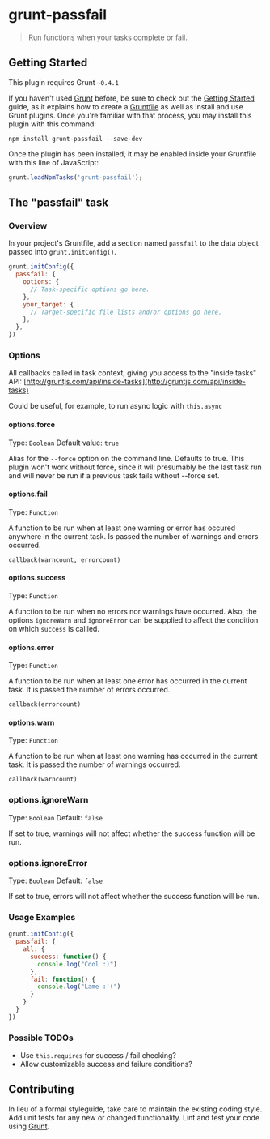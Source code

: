 # grunt-passfail

> Run functions when your tasks complete or fail.

## Getting Started
This plugin requires Grunt `~0.4.1`

If you haven't used [Grunt](http://gruntjs.com/) before, be sure to check out the [Getting Started](http://gruntjs.com/getting-started) guide, as it explains how to create a [Gruntfile](http://gruntjs.com/sample-gruntfile) as well as install and use Grunt plugins. Once you're familiar with that process, you may install this plugin with this command:

```shell
npm install grunt-passfail --save-dev
```

Once the plugin has been installed, it may be enabled inside your Gruntfile with this line of JavaScript:

```js
grunt.loadNpmTasks('grunt-passfail');
```

## The "passfail" task

### Overview
In your project's Gruntfile, add a section named `passfail` to the data object passed into `grunt.initConfig()`.

```js
grunt.initConfig({
  passfail: {
    options: {
      // Task-specific options go here.
    },
    your_target: {
      // Target-specific file lists and/or options go here.
    },
  },
})
```

### Options

All callbacks called in task context, giving you access to the "inside tasks" API:
[http://gruntjs.com/api/inside-tasks](http://gruntjs.com/api/inside-tasks)

Could be useful, for example, to run async logic with `this.async`

#### options.force
Type: `Boolean`
Default value: `true`

Alias for the `--force` option on the command line. Defaults to true.
This plugin won't work without force, since it will presumably be the last task
run and will never be run if a previous task fails without --force set.

#### options.fail
Type: `Function`

A function to be run when at least one warning or error has occured anywhere
in the current task. Is passed the number of warnings and errors occurred.

`callback(warncount, errorcount)`

#### options.success
Type: `Function`

A function to be run when no errors nor warnings have occurred. Also, the options `ignoreWarn` and
`ignoreError` can be supplied to affect the condition on which `success` is callled.

#### options.error
Type: `Function`

A function to be run when at least one error has occurred in the current task. It is passed
the number of errors occurred.

`callback(errorcount)`

#### options.warn
Type: `Function`

A function to be run when at least one warning has occurred in the current task. It is passed
the number of warnings occurred.

`callback(warncount)`

### options.ignoreWarn
Type: `Boolean`
Default: `false`

If set to true, warnings will not affect whether the success function will be run.

### options.ignoreError
Type: `Boolean`
Default: `false`

If set to true, errors will not affect whether the success function will be run.

### Usage Examples

```js
grunt.initConfig({
  passfail: {
    all: {
      success: function() {
        console.log("Cool :)")
      },
      fail: function() {
        console.log("Lame :'(")
      }
    }
  }
})
```

### Possible TODOs

- Use `this.requires` for success / fail checking?
- Allow customizable success and failure conditions?

## Contributing
In lieu of a formal styleguide, take care to maintain the existing coding style. Add unit tests for any new or changed functionality. Lint and test your code using [Grunt](http://gruntjs.com/).
